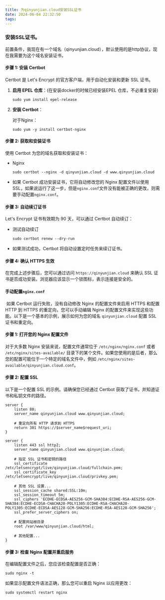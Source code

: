```yaml
---
title: 为qinyunjian.cloud安装SSL证书
date: 2024-06-04 22:32:50
tags:
---
```

### 安装SSL证书。

​	前置条件，我现在有一个域名（qinyunjian.cloud），默认使用的是http协议，现在我需要为这个域名安装证书，

#### 步骤 1: 安装 Certbot

Certbot 是 Let's Encrypt 的官方客户端，用于自动化安装和更新 SSL 证书。

1. **启用 EPEL 仓库**：(在安装docker的时候已经安装EPEL 仓库，不必重复安装)

   ```shell
   sudo yum install epel-release
   ```

2. **安装 Certbot**：

   对于Nginx：

   ```shell
   sudo yum -y install certbot-nginx
   ```

#### 步骤 2: 获取和安装证书

使用 Certbot 为您的域名获取和安装证书：

- Nginx

  ```shell
  sudo certbot --nginx -d qinyunjian.cloud -d www.qinyunjian.cloud
  ```

- 如果 Certbot 成功安装证书，它将自动修改您的 Nginx 配置文件以使用 SSL，如果说运行了这一步，但是`nginx.conf`文件没有能被正确的更改，则需要手动配置`nginx.conf`。

#### 步骤 3: 自动续订证书

Let's Encrypt 证书有效期为 90 天，可以通过 Certbot 自动续订：

- 测试自动续订

  ```shell
  sudo certbot renew --dry-run
  ```

- 如果测试成功，Certbot 将自动设置定时任务来续订证书。

#### 步骤 4: 确认 HTTPS 生效

在完成上述步骤后，您可以通过访问 `https://qinyunjian.cloud` 来确认 SSL 证书是否成功安装。浏览器应该显示一个锁图标，表示连接是安全的。

#### 手动配置`nginx.conf`

​	如果 Certbot 运行失败，没有自动修改 Nginx 的配置文件来启用 HTTPS 和配置 HTTP 到 HTTPS 的重定向，您可以手动编辑 Nginx 的配置文件来实现这些功能。以下是一个基本的示例，展示如何为您的域名 `qinyunjian.cloud` 配置 SSL 证书和重定向。

#### 步骤 1: 打开您的 Nginx 配置文件

对于大多数 Nginx 安装来说，配置文件通常位于 `/etc/nginx/nginx.conf` 或者 `/etc/nginx/sites-available/` 目录下的某个文件。如果您使用的是后者，那么您的配置可能位于一个特定的域名文件中，例如 `/etc/nginx/sites-available/qinyunjian.cloud.conf`。

#### 步骤 2: 配置 SSL

以下是一个配置 SSL 的示例。请确保您已经通过 Certbot 获取了证书，并知道证书和私钥文件的路径。

```shell
server {
    listen 80;
    server_name qinyunjian.cloud www.qinyunjian.cloud;

    # 重定向所有 HTTP 请求到 HTTPS
    return 301 https://$server_name$request_uri;
}

server {
    listen 443 ssl http2;
    server_name qinyunjian.cloud www.qinyunjian.cloud;

    # 指定 SSL 证书和密钥的路径
    ssl_certificate /etc/letsencrypt/live/qinyunjian.cloud/fullchain.pem;
    ssl_certificate_key /etc/letsencrypt/live/qinyunjian.cloud/privkey.pem;

    # 其他 SSL 设置...
    ssl_session_cache shared:SSL:10m;
    ssl_session_timeout 5m;
    ssl_ciphers 'ECDHE-ECDSA-AES256-GCM-SHA384:ECDHE-RSA-AES256-GCM-SHA384:ECDHE-ECDSA-CHACHA20-POLY1305:ECDHE-RSA-CHACHA20-POLY1305:ECDHE-ECDSA-AES128-GCM-SHA256:ECDHE-RSA-AES128-GCM-SHA256';
    ssl_prefer_server_ciphers on;

    # 配置网站根目录
    root /var/www/qinyunjian.cloud/html;

    # 其他配置...
}
```

#### 步骤 3: 检查 Nginx 配置并重启服务

在编辑配置文件之后，您应该检查配置是否正确：

```shell
sudo nginx -t
```

如果显示配置文件语法正确，那么您可以重启 Nginx 以应用更改：

```shell
sudo systemctl restart nginx
```